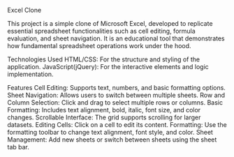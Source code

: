 Excel Clone

This project is a simple clone of Microsoft Excel, developed to replicate essential spreadsheet functionalities such as cell editing, formula evaluation, and sheet navigation.
It is an educational tool that demonstrates how fundamental spreadsheet operations work under the hood.

Technologies Used
HTML/CSS: For the structure and styling of the application.
JavaScript(jQuery): For the interactive elements and logic implementation.

Features
Cell Editing: Supports text, numbers, and basic formatting options.
Sheet Navigation: Allows users to switch between multiple sheets.
Row and Column Selection: Click and drag to select multiple rows or columns.
Basic Formatting: Includes text alignment, bold, italic, font size, and color changes.
Scrollable Interface: The grid supports scrolling for larger datasets.
Editing Cells: Click on a cell to edit its content.
Formatting: Use the formatting toolbar to change text alignment, font style, and color.
Sheet Management: Add new sheets or switch between sheets using the sheet tab bar.
